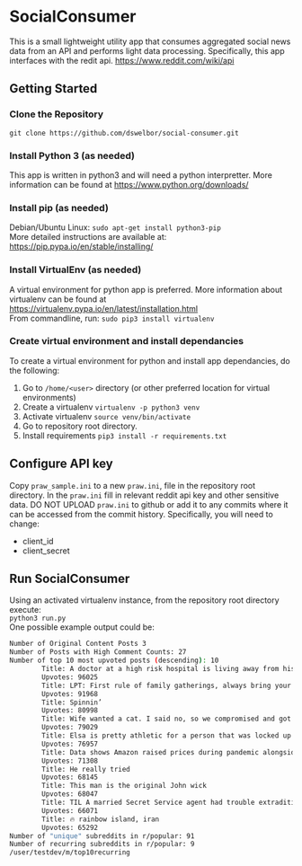 # SocialConsumer
This is a small lightweight utility app that consumes aggregated social news data from an API 
and performs light data processing. Specifically, this app interfaces with the redit api. https://www.reddit.com/wiki/api

## Getting Started

### Clone the Repository
`git clone https://github.com/dswelbor/social-consumer.git`

### Install Python 3 (as needed)
This app is written in python3 and will need a python interpretter. More information can be found at https://www.python.org/downloads/

### Install pip (as needed)
Debian/Ubuntu Linux: 
`sudo apt-get install python3-pip` <br>
More detailed instructions are available at: 
https://pip.pypa.io/en/stable/installing/

### Install VirtualEnv (as needed)
A virtual environment for python app is preferred. More information about virtualenv can be found at https://virtualenv.pypa.io/en/latest/installation.html <br>
From commandline, run: `sudo pip3 install virtualenv`

### Create virtual environment and install dependancies
To create a virtual environment for python and install app dependancies, do the following:
1. Go to `/home/<user>` directory (or other preferred location for virtual environments)
2. Create a virtualenv `virtualenv -p python3 venv`
3. Activate virtualenv `source venv/bin/activate`
4. Go to repository root directory.
5. Install requirements `pip3 install -r requirements.txt`

## Configure API key
Copy `praw_sample.ini` to a new `praw.ini`, file in the repository root 
directory. In the `praw.ini` fill in relevant reddit api key and 
other sensitive data. DO NOT UPLOAD `praw.ini` to github or add it to 
any commits where it can be accessed from the commit history.
Specifically, you will need to change: <br>
- client_id
- client_secret


## Run SocialConsumer
Using an activated virtualenv instance, from the repository root directory execute: <br>
`python3 run.py`
<br>
One possible example output could be: <br>
```bash
Number of Original Content Posts 3
Number of Posts with High Comment Counts: 27
Number of top 10 most upvoted posts (descending): 10
        Title: A doctor at a high risk hospital is living away from his family. This 
        Upvotes: 96025
        Title: LPT: First rule of family gatherings, always bring your own vehicle so
        Upvotes: 91968
        Title: Spinnin’
        Upvotes: 80998
        Title: Wife wanted a cat. I said no, so we compromised and got a one eyed cat
        Upvotes: 79029
        Title: Elsa is pretty athletic for a person that was locked up in her room si
        Upvotes: 76957
        Title: Data shows Amazon raised prices during pandemic alongside sellers accu
        Upvotes: 71308
        Title: He really tried
        Upvotes: 68145
        Title: This man is the original John wick
        Upvotes: 68047
        Title: TIL A married Secret Service agent had trouble extraditing a hacker fr
        Upvotes: 66071
        Title: 🔥 rainbow island, iran
        Upvotes: 65292
Number of "unique" subreddits in r/popular: 91
Number of recurring subreddits in r/popular: 9
/user/testdev/m/top10recurring
```